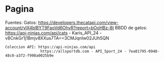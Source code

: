 # Pagina 

Fuentes:
    Gatos: https://developers.thecatapi.com/view-account/ylX4blBYT9FaoVd6OhvR?report=bOoHBz-8t
    BBDD de gatos: https://api-ninjas.com/api/cats - Karis_API_24 - v8CnkGr1j1Bmjv8XXus7TA==3CMJqnIw02JUh5QN
    
    Coleccion API: https://api-ninjas.com/api
                    https://allsportdb.com - API_Sport_24 - 7ea81795-0948-48c0-a372-f998a0025b9e




